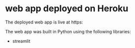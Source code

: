 # web app deployed on Heroku

The deployed web app is live at https:



The web app was built in Python using the following libraries:
* streamlit